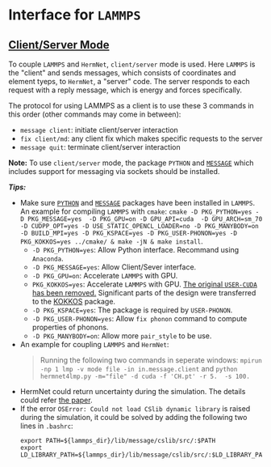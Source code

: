 # Interface for `LAMMPS`
## [Client/Server Mode](https://lammps.sandia.gov/doc/Howto_client_server.html)
To couple `LAMMPS` and `HermNet`, `client/server` mode is used. Here `LAMMPS` is the "client" and sends messages, which consists of coordinates and element tyeps, to `HermNet`, a "server" code. The server responds to each request with a reply message, which is energy and forces specifically.

The protocol for using LAMMPS as a client is to use these 3 commands in this order (other commands may come in between):
* `message client`: initiate client/server interaction
* `fix client/md`: any client fix which makes specific requests to the server
* `message quit`: terminate client/server interaction

**Note:** To use `client/server` mode, the package `PYTHON` and [`MESSAGE`](https://lammps.sandia.gov/doc/Build_extras.html#message) which includes support for messaging via sockets should be installed.

***Tips:***
* Make sure [`PYTHON`](https://lammps.sandia.gov/doc/Build_extras.html#python-package) and [`MESSAGE`](https://lammps.sandia.gov/doc/Build_extras.html#message) packages have been installed in `LAMMPS`. An example for compiling `LAMMPS` with `cmake`: `cmake -D PKG_PYTHON=yes -D PKG_MESSAGE=yes  -D PKG_GPU=on -D GPU_API=cuda  -D GPU_ARCH=sm_70 -D CUDPP_OPT=yes -D USE_STATIC_OPENCL_LOADER=no -D PKG_MANYBODY=on -D BUILD_MPI=yes -D PKG_KSPACE=yes -D PKG_USER-PHONON=yes -D PKG_KOKKOS=yes ../cmake/ & make -jN & make install`.
  * `-D PKG_PYTHON=yes`: Allow Python interface. Recommand using `Anaconda`.
  * `-D PKG_MESSAGE=yes`: Allow Client/Sever interface.
  * `-D PKG_GPU=on`: Accelerate `LAMMPS` with GPU.
  * `PKG_KOKKOS=yes`: Accelerate `LAMMPS` with GPU. [The original `USER-CUDA` has been removed.](https://docs.lammps.org/Commands_removed.html) Significant parts of the design were transferred to the [KOKKOS](https://docs.lammps.org/Speed_kokkos.html) package.
  * `-D PKG_KSPACE=yes`: The package is required by `USER-PHONON`.
  * `-D PKG_USER-PHONON=yes`: Allow `fix phonon` command to compute properties of phonons.
  * `-D PKG_MANYBODY=on`: Allow more `pair_style` to be use.
* An example for coupling `LAMMPS` and `HermNet`:
    > Running the following two commands in seperate windows:
      `mpirun -np 1 lmp -v mode file -in in.message.client` and
      `python hermnet4lmp.py -m="file" -d cuda -f 'CH.pt' -r 5.  -s 100.`
* HermNet could return uncertainty during the simulation. The details could refer [the paper](https://arxiv.org/abs/1506.02142).
* If the error `OSError: Could not load CSlib dynamic library` is raised during the simulation, it could be solved by adding the following two lines in `.bashrc`:
  ```
  export PATH=${lammps_dir}/lib/message/cslib/src/:$PATH
  export LD_LIBRARY_PATH=${lammps_dir}/lib/message/cslib/src/:$LD_LIBRARY_PATH
  ```